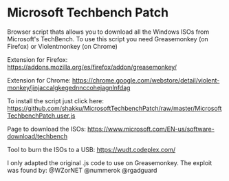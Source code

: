 # Microsoft Techbench Patch

Browser script thats allows you to download all the Windows ISOs from Microsoft's TechBench.
To use this script you need Greasemonkey (on Firefox) or Violentmonkey (on Chrome)

Extension for Firefox:
https://addons.mozilla.org/es/firefox/addon/greasemonkey/

Extension for Chrome:
https://chrome.google.com/webstore/detail/violent-monkey/jinjaccalgkegednnccohejagnlnfdag

To install the script just click here:
https://github.com/shakku/MicrosoftTechbenchPatch/raw/master/MicrosoftTechbenchPatch.user.js

Page to download the ISOs:
https://www.microsoft.com/EN-us/software-download/techbench

Tool to burn the ISOs to a USB:
https://wudt.codeplex.com/

I only adapted the original .js code to use on Greasemonkey.
The exploit was found by:
@WZorNET
@nummerok
@rgadguard
